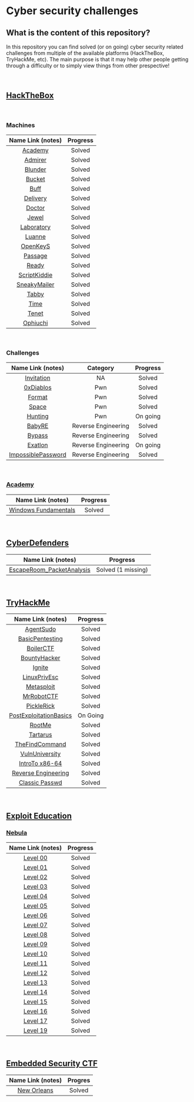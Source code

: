 # Cyber security challenges 

## What is the content of this repository?

<p> 
In this repository you can find solved (or on going) cyber security related challenges from multiple of the available platforms (HackTheBox, TryHackMe, etc). The main purpose is that it may help other people getting through a difficulty or to simply view things from other prespective! 
</p>


<br>

## [HackTheBox](https://www.hackthebox.eu) 

<br>

### Machines

| Name Link (notes)| Progress |
| :-: | :-: |
|[Academy](https://github.com/luisrodrigues154/InfoSec-Learning/blob/master/HackTheBox/Machines/Academy/notes.md)| Solved |
|[Admirer](https://github.com/luisrodrigues154/InfoSec-Learning/blob/master/HackTheBox/Machines/Admirer/notes.md)| Solved |
|[Blunder](https://github.com/luisrodrigues154/InfoSec-Learning/blob/master/HackTheBox/Machines/Blunder/notes.md)| Solved |
|[Bucket](https://github.com/luisrodrigues154/InfoSec-Learning/blob/master/HackTheBox/Machines/Bucket/notes.md)| Solved |
|[Buff](https://github.com/luisrodrigues154/InfoSec-Learning/blob/master/HackTheBox/Machines/Buff/notes.md)| Solved |
|[Delivery](https://github.com/luisrodrigues154/InfoSec-Learning/blob/master/HackTheBox/Machines/Delivery/notes.md)| Solved |
|[Doctor](https://github.com/luisrodrigues154/InfoSec-Learning/blob/master/HackTheBox/Machines/Doctor/notes.md)| Solved |
|[Jewel](https://github.com/luisrodrigues154/InfoSec-Learning/blob/master/HackTheBox/Machines/Jewel/notes.md)| Solved |
|[Laboratory](https://github.com/luisrodrigues154/InfoSec-Learning/blob/master/HackTheBox/Machines/Laboratory/notes.md)| Solved |
|[Luanne](https://github.com/luisrodrigues154/InfoSec-Learning/blob/master/HackTheBox/Machines/Luanne/notes.md)| Solved |
|[OpenKeyS](https://github.com/luisrodrigues154/InfoSec-Learning/blob/master/HackTheBox/Machines/OpenKeyS/notes.md)| Solved |
|[Passage](https://github.com/luisrodrigues154/InfoSec-Learning/blob/master/HackTheBox/Machines/Passage/notes.md)| Solved |
|[Ready](https://github.com/luisrodrigues154/InfoSec-Learning/blob/master/HackTheBox/Machines/Ready/notes.md)| Solved |
|[ScriptKiddie](https://github.com/luisrodrigues154/InfoSec-Learning/blob/master/HackTheBox/Machines/ScriptKiddie/notes.md)| Solved |
|[SneakyMailer](https://github.com/luisrodrigues154/InfoSec-Learning/blob/master/HackTheBox/Machines/SneakyMailer/notes.md)| Solved |
|[Tabby](https://github.com/luisrodrigues154/InfoSec-Learning/blob/master/HackTheBox/Machines/Tabby/notes.md)| Solved |
|[Time](https://github.com/luisrodrigues154/InfoSec-Learning/blob/master/HackTheBox/Machines/Time/notes.md)| Solved |
|[Tenet](https://github.com/luisrodrigues154/InfoSec-Learning/blob/master/HackTheBox/Machines/Tenet/notes.md)| Solved |
|[Ophiuchi](https://github.com/luisrodrigues154/InfoSec-Learning/blob/master/HackTheBox/Machines/Ophiuchi/notes.md)| Solved |

<br>

### Challenges

| Name Link (notes) | Category | Progress |
| :-: | :-: | :-:|
| [Invitation](https://github.com/luisrodrigues154/InfoSec-Learning/blob/master/HackTheBox/Challenges/Invitation/notes.md)| NA | Solved |
| [0xDiablos](https://github.com/luisrodrigues154/InfoSec-Learning/tree/master/HackTheBox/Challenges/Pwn/0xDiablos/notes.md) | Pwn | Solved |
| [Format](https://github.com/luisrodrigues154/InfoSec-Learning/tree/master/HackTheBox/Challenges/Pwn/Format/notes.md) | Pwn | Solved |
| [Space](https://github.com/luisrodrigues154/InfoSec-Learning/tree/master/HackTheBox/Challenges/Pwn/Space/notes.md) | Pwn | Solved |
| [Hunting](https://github.com/luisrodrigues154/InfoSec-Learning/tree/master/HackTheBox/Challenges/Pwn/0xDiablos/notes.md) | Pwn | On going |
| [BabyRE](https://github.com/luisrodrigues154/InfoSec-Learning/tree/master/HackTheBox/Challenges/Reverse/BabyRE/notes.md) | Reverse Engineering | Solved |
| [Bypass](https://github.com/luisrodrigues154/InfoSec-Learning/tree/master/HackTheBox/Challenges/Reverse/Bypass/notes.md) | Reverse Engineering | Solved |
| [Exatlon](https://github.com/luisrodrigues154/InfoSec-Learning/tree/master/HackTheBox/Challenges/Reverse/Exatlon/notes.md) | Reverse Engineering | On going |
| [ImpossiblePassword](https://github.com/luisrodrigues154/InfoSec-Learning/tree/master/HackTheBox/Challenges/Reverse/ImpossiblePassword/notes.md) | Reverse Engineering | Solved |

<br>

### [Academy](https://academy.hackthebox.eu)

| Name Link (notes) | Progress |
| :-:| :-:|
| [Windows Fundamentals](https://github.com/luisrodrigues154/InfoSec-Learning/tree/master/HackTheBox_Academy/Windows_Fundamentals/notes.md) | Solved | 

<br>

## [CyberDefenders](https://cyberdefenders.org)

| Name Link (notes) | Progress |
| :-:| :-:|
| [EscapeRoom_PacketAnalysis](https://github.com/luisrodrigues154/InfoSec-Learning/tree/master/CyberDefenders/EscapeRoom_PacketAnalysis/notes.md) | Solved (1 missing) | 

<br>

## [TryHackMe](https://tryhackme.com/)

| Name Link (notes) | Progress |
| :-: | :-: |
| [AgentSudo](https://github.com/luisrodrigues154/InfoSec-Learning/tree/master/TryHackMe/AgentSudo/notes.md) | Solved |
| [BasicPentesting](https://github.com/luisrodrigues154/InfoSec-Learning/tree/master/TryHackMe/BasicPentesting/notes.md) | Solved |
| [BoilerCTF](https://github.com/luisrodrigues154/InfoSec-Learning/tree/master/TryHackMe/BoilerCTF/notes.md) | Solved |
| [BountyHacker](https://github.com/luisrodrigues154/InfoSec-Learning/tree/master/TryHackMe/BountyHacker/notes.md) | Solved |
| [Ignite](https://github.com/luisrodrigues154/InfoSec-Learning/tree/master/TryHackMe/Ignite/notes.md) | Solved |
| [LinuxPrivEsc](https://github.com/luisrodrigues154/InfoSec-Learning/tree/master/TryHackMe/LinuxPrivEsc/notes.md) | Solved |
| [Metasploit](https://github.com/luisrodrigues154/InfoSec-Learning/tree/master/TryHackMe/Metasploit/notes.md) | Solved |
| [MrRobotCTF](https://github.com/luisrodrigues154/InfoSec-Learning/tree/master/TryHackMe/MrRobotCTF/notes.md) | Solved |
| [PickleRick](https://github.com/luisrodrigues154/InfoSec-Learning/tree/master/TryHackMe/PickleRick/notes.md) | Solved |
| [PostExploitationBasics](https://github.com/luisrodrigues154/InfoSec-Learning/tree/master/TryHackMe/PostExploitationBasics/notes.md) | On Going |
| [RootMe](https://github.com/luisrodrigues154/InfoSec-Learning/tree/master/TryHackMe/RootMe/notes.md) | Solved |
| [Tartarus](https://github.com/luisrodrigues154/InfoSec-Learning/tree/master/TryHackMe/Tartarus/notes.md) | Solved |
| [TheFindCommand](https://github.com/luisrodrigues154/InfoSec-Learning/tree/master/TryHackMe/TheFindCommand/notes.md) | Solved |
| [VulnUniversity](https://github.com/luisrodrigues154/InfoSec-Learning/tree/master/TryHackMe/VulnUniversity/notes.md) | Solved |
| [IntroTo x86-64](https://github.com/luisrodrigues154/InfoSec-Learning/tree/master/TryHackMe/IntroTo_x86-64/notes.md) | Solved |
| [Reverse Engineering](https://github.com/luisrodrigues154/InfoSec-Learning/tree/master/TryHackMe/Reverse_Engineering/notes.md) | Solved |
| [Classic Passwd](https://github.com/luisrodrigues154/InfoSec-Learning/tree/master/TryHackMe/ClassicPasswd/notes.md) | Solved |

<br>

## [Exploit Education](https://exploit.education/)

### [Nebula](https://exploit.education/nebula/)

| Name Link (notes) | Progress |
| :-: | :-: |
| [Level 00](https://github.com/luisrodrigues154/InfoSec-Learning/tree/master/Exploit-Education/Nebula/level00.md) | Solved |
| [Level 01](https://github.com/luisrodrigues154/InfoSec-Learning/tree/master/Exploit-Education/Nebula/level01.md) | Solved |
| [Level 02](https://github.com/luisrodrigues154/InfoSec-Learning/tree/master/Exploit-Education/Nebula/level02.md) | Solved |
| [Level 03](https://github.com/luisrodrigues154/InfoSec-Learning/tree/master/Exploit-Education/Nebula/level03.md) | Solved |
| [Level 04](https://github.com/luisrodrigues154/InfoSec-Learning/tree/master/Exploit-Education/Nebula/level04.md) | Solved |
| [Level 05](https://github.com/luisrodrigues154/InfoSec-Learning/tree/master/Exploit-Education/Nebula/level05.md) | Solved |
| [Level 06](https://github.com/luisrodrigues154/InfoSec-Learning/tree/master/Exploit-Education/Nebula/level06.md) | Solved |
| [Level 07](https://github.com/luisrodrigues154/InfoSec-Learning/tree/master/Exploit-Education/Nebula/level07.md) | Solved |
| [Level 08](https://github.com/luisrodrigues154/InfoSec-Learning/tree/master/Exploit-Education/Nebula/level08.md) | Solved |
| [Level 09](https://github.com/luisrodrigues154/InfoSec-Learning/tree/master/Exploit-Education/Nebula/level09.md) | Solved |
| [Level 10](https://github.com/luisrodrigues154/InfoSec-Learning/tree/master/Exploit-Education/Nebula/level10.md) | Solved |
| [Level 11](https://github.com/luisrodrigues154/InfoSec-Learning/tree/master/Exploit-Education/Nebula/level11.md) | Solved |
| [Level 12](https://github.com/luisrodrigues154/InfoSec-Learning/tree/master/Exploit-Education/Nebula/level12.md) | Solved |
| [Level 13](https://github.com/luisrodrigues154/InfoSec-Learning/tree/master/Exploit-Education/Nebula/level13.md) | Solved |
| [Level 14](https://github.com/luisrodrigues154/InfoSec-Learning/tree/master/Exploit-Education/Nebula/level14.md) | Solved |
| [Level 15](https://github.com/luisrodrigues154/InfoSec-Learning/tree/master/Exploit-Education/Nebula/level15.md) | Solved |
| [Level 16](https://github.com/luisrodrigues154/InfoSec-Learning/tree/master/Exploit-Education/Nebula/level16.md) | Solved |
| [Level 17](https://github.com/luisrodrigues154/InfoSec-Learning/tree/master/Exploit-Education/Nebula/level17.md) | Solved |
| [Level 19](https://github.com/luisrodrigues154/InfoSec-Learning/tree/master/Exploit-Education/Nebula/level19.md) | Solved |

<br>

## [Embedded Security CTF](https://microcorruption.com)

|Name Link (notes) | Progres |
| :-: | :-: |
|[New Orleans](https://github.com/luisrodrigues154/InfoSec-Learning/tree/master/EmbeddedSecurity/NewOrleans.md) | Solved |
